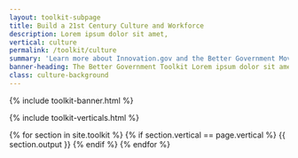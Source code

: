 ```yaml
---
layout: toolkit-subpage
title: Build a 21st Century Culture and Workforce
description: Lorem ipsum dolor sit amet,
vertical: culture
permalink: /toolkit/culture
summary: 'Learn more about Innovation.gov and the Better Government Movement'
banner-heading: The Better Government Toolkit Lorem ipsum dolor sit amet, consectetur adipiscing. 
class: culture-background
---
```


{% include toolkit-banner.html %}


{% include toolkit-verticals.html %}

{% for section in site.toolkit %}
{% if section.vertical == page.vertical %}
{{ section.output }}
{% endif %}
{% endfor %}